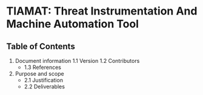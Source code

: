 # TIAMAT: Threat Instrumentation And Machine Automation Tool

## Table of Contents

1. Document information
    1.1 Version
    1.2 Contributors
    + 1.3 References
2. Purpose and scope
    + 2.1 Justification
    + 2.2 Deliverables

